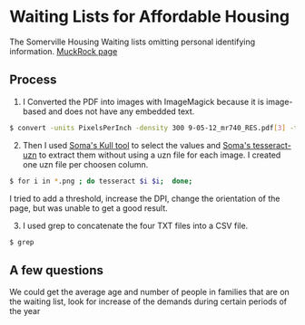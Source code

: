 # Waiting Lists for Affordable Housing

The Somerville Housing Waiting lists omitting personal identifying information. [MuckRock page](https://www.muckrock.com/foi/somerville-8/waiting-lists-for-affordable-housing-in-somerville-ma-740/)

## Process

1. I Converted the PDF into images with ImageMagick because it is image-based and does not have any embedded text.

```sh
$ convert -units PixelsPerInch -density 300 9-05-12_mr740_RES.pdf[3] -threshold 70% convert_output/waiting_list.png
```

2. Then I used [Soma's Kull tool](https://jsoma.github.io/kull/#/) to select the values and [Soma's tesseract-uzn](https://github.com/jsoma/tesseract-uzn) to extract them without using a uzn file for each image. I created one uzn file per choosen column.

```sh
$ for i in *.png ; do tesseract $i $i;  done;
```

I tried to add a threshold, increase the DPI, change the orientation of the page, but was unable to get a good result.

3. I used grep to concatenate the four TXT files into a CSV file. 

```sh
$ grep
```

## A few questions

We could get the average age and number of people in families that are on the waiting list, look for increase of the demands during certain periods of the year
